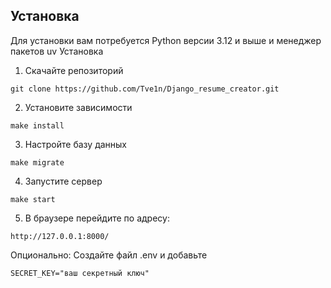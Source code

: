 ## Установка
Для установки вам потребуется Python версии 3.12 и выше и менеджер пакетов uv
Установка
1) Скачайте репозиторий
```
git clone https://github.com/Tve1n/Django_resume_creator.git
```
2) Установите зависимости
```
make install
```
3) Настройте базу данных
```
make migrate
```
4) Запустите сервер
```
make start
```
5) В браузере перейдите по адресу: 
```
http://127.0.0.1:8000/
```

Опционально:
Создайте файл .env и добавьте 
```
SECRET_KEY="ваш секретный ключ"
```